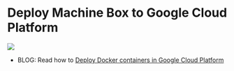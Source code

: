# Deploy Machine Box to Google Cloud Platform

![](mcp+mb.png)

* BLOG: Read how to [Deploy Docker containers in Google Cloud Platform](https://blog.machinebox.io/deploy-docker-containers-in-google-cloud-platform-4b921c77476b) 
